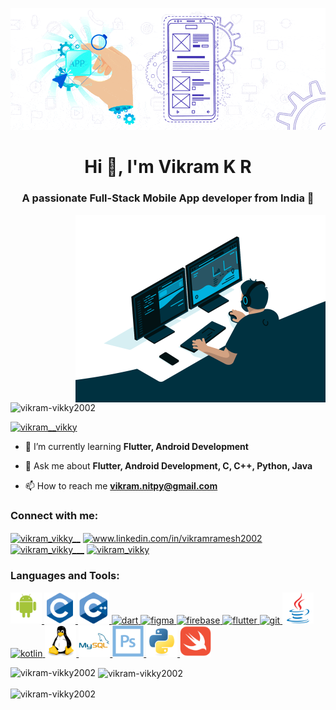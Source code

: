 [![MasterHead](https://github.com/vikram-vikky2002/vikram-vikky2002/blob/46c9c9eb5296bf20a3f3f03fa3933a7a6922490e/mobile-app.gif)](www.linkedin.com/in/vikramramesh2002)
<h1 align="center">Hi 👋, I'm Vikram K R</h1>
<h3 align="center">A passionate Full-Stack Mobile App developer from India 📱 </h3>
<img align="right" alt="Coding" width="400" src="https://github.com/vikram-vikky2002/vikram-vikky2002/blob/46c9c9eb5296bf20a3f3f03fa3933a7a6922490e/fcf7fd0c619bb87706533079240915f3.gif">

<p align="left"> <img src="https://komarev.com/ghpvc/?username=vikram-vikky2002&label=Profile%20views&color=0e75b6&style=flat" alt="vikram-vikky2002" /> </p>


<p align="left"> <a href="https://twitter.com/vikram__vikky" target="blank"><img src="https://img.shields.io/twitter/follow/vikram__vikky?logo=twitter&style=for-the-badge" alt="vikram__vikky" /></a> </p>

- 🌱 I’m currently learning **Flutter, Android Development**

- 💬 Ask me about **Flutter, Android Development, C, C++, Python, Java**

- 📫 How to reach me **vikram.nitpy@gmail.com**

<h3 align="left">Connect with me:</h3>
<p align="left">
<a href="https://twitter.com/vikram_vikky__" target="blank"><img align="center" src="https://raw.githubusercontent.com/rahuldkjain/github-profile-readme-generator/master/src/images/icons/Social/twitter.svg" alt="vikram_vikky__" height="30" width="40" /></a>
<a href="https://linkedin.com/in/www.linkedin.com/in/vikramramesh2002" target="blank"><img align="center" src="https://raw.githubusercontent.com/rahuldkjain/github-profile-readme-generator/master/src/images/icons/Social/linked-in-alt.svg" alt="www.linkedin.com/in/vikramramesh2002" height="30" width="40" /></a>
<a href="https://instagram.com/vikram_vikky___" target="blank"><img align="center" src="https://raw.githubusercontent.com/rahuldkjain/github-profile-readme-generator/master/src/images/icons/Social/instagram.svg" alt="vikram_vikky___" height="30" width="40" /></a>
<a href="https://www.codechef.com/users/vikram_vikky" target="blank"><img align="center" src="https://cdn.jsdelivr.net/npm/simple-icons@3.1.0/icons/codechef.svg" alt="vikram_vikky" height="30" width="40" /></a>
</p>

<h3 align="left">Languages and Tools:</h3>
<p align="left"> <a href="https://developer.android.com" target="_blank" rel="noreferrer"> <img src="https://raw.githubusercontent.com/devicons/devicon/master/icons/android/android-original-wordmark.svg" alt="android" width="50" height="50"/> </a> <a href="https://www.cprogramming.com/" target="_blank" rel="noreferrer"> <img src="https://raw.githubusercontent.com/devicons/devicon/master/icons/c/c-original.svg" alt="c" width="50" height="50"/> </a> <a href="https://www.w3schools.com/cpp/" target="_blank" rel="noreferrer"> <img src="https://raw.githubusercontent.com/devicons/devicon/master/icons/cplusplus/cplusplus-original.svg" alt="cplusplus" width="50" height="50"/> </a> <a href="https://dart.dev" target="_blank" rel="noreferrer"> <img src="https://www.vectorlogo.zone/logos/dartlang/dartlang-icon.svg" alt="dart" width="50" height="50"/> </a> <a href="https://www.figma.com/" target="_blank" rel="noreferrer"> <img src="https://www.vectorlogo.zone/logos/figma/figma-icon.svg" alt="figma" width="50" height="50"/> </a> <a href="https://firebase.google.com/" target="_blank" rel="noreferrer"> <img src="https://www.vectorlogo.zone/logos/firebase/firebase-icon.svg" alt="firebase" width="50" height="50"/> </a> <a href="https://flutter.dev" target="_blank" rel="noreferrer"> <img src="https://www.vectorlogo.zone/logos/flutterio/flutterio-icon.svg" alt="flutter" width="50" height="50"/> </a> <a href="https://git-scm.com/" target="_blank" rel="noreferrer"> <img src="https://www.vectorlogo.zone/logos/git-scm/git-scm-icon.svg" alt="git" width="50" height="50"/> </a> <a href="https://www.java.com" target="_blank" rel="noreferrer"> <img src="https://raw.githubusercontent.com/devicons/devicon/master/icons/java/java-original.svg" alt="java" width="50" height="50"/> </a> <a href="https://kotlinlang.org" target="_blank" rel="noreferrer"> <img src="https://www.vectorlogo.zone/logos/kotlinlang/kotlinlang-icon.svg" alt="kotlin" width="50" height="50"/> </a> <a href="https://www.linux.org/" target="_blank" rel="noreferrer"> <img src="https://raw.githubusercontent.com/devicons/devicon/master/icons/linux/linux-original.svg" alt="linux" width="50" height="50"/> </a> <a href="https://www.mysql.com/" target="_blank" rel="noreferrer"> <img src="https://raw.githubusercontent.com/devicons/devicon/master/icons/mysql/mysql-original-wordmark.svg" alt="mysql" width="50" height="50"/> </a> <a href="https://www.photoshop.com/en" target="_blank" rel="noreferrer"> <img src="https://raw.githubusercontent.com/devicons/devicon/master/icons/photoshop/photoshop-line.svg" alt="photoshop" width="50" height="50"/> </a> <a href="https://www.python.org" target="_blank" rel="noreferrer"> <img src="https://raw.githubusercontent.com/devicons/devicon/master/icons/python/python-original.svg" alt="python" width="50" height="50"/> </a> <a href="https://developer.apple.com/swift/" target="_blank" rel="noreferrer"> <img src="https://raw.githubusercontent.com/devicons/devicon/master/icons/swift/swift-original.svg" alt="swift" width="50" height="50"/> </a> </p>

<p><img align="left" src="https://github-readme-stats.vercel.app/api/top-langs?username=vikram-vikky2002&show_icons=true&locale=en&layout=compact" alt="vikram-vikky2002" /></p>

<p>&nbsp;<img align="center" src="https://github-readme-stats.vercel.app/api?username=vikram-vikky2002&show_icons=true&locale=en" alt="vikram-vikky2002" /></p>

<p><img align="center" src="https://github-readme-streak-stats.herokuapp.com/?user=vikram-vikky2002&" alt="vikram-vikky2002" /></p>

